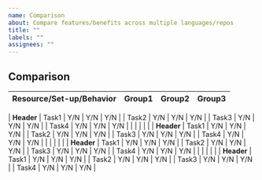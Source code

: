```yaml
---
name: Comparison
about: Compare features/benefits across multiple languages/repos
title: ""
labels: ""
assignees: ""
---
```


## Comparison

| Resource/Set-up/Behavior | Group1 | Group2 | Group3 |
| ------------------------ | ------ | ------ | ------ |

| **Header**
| Task1 | Y/N | Y/N | Y/N |
| Task2 | Y/N | Y/N | Y/N |
| Task3 | Y/N | Y/N | Y/N |
| Task4 | Y/N | Y/N | Y/N |
| | | | |
| **Header**
| Task1 | Y/N | Y/N | Y/N |
| Task2 | Y/N | Y/N | Y/N |
| Task3 | Y/N | Y/N | Y/N |
| Task4 | Y/N | Y/N | Y/N |
| | | | |
| **Header**
| Task1 | Y/N | Y/N | Y/N |
| Task2 | Y/N | Y/N | Y/N |
| Task3 | Y/N | Y/N | Y/N |
| Task4 | Y/N | Y/N | Y/N |
| | | | |
| **Header**
| Task1 | Y/N | Y/N | Y/N |
| Task2 | Y/N | Y/N | Y/N |
| Task3 | Y/N | Y/N | Y/N |
| Task4 | Y/N | Y/N | Y/N |
